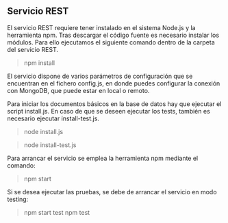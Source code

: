## Servicio REST

El servicio REST requiere tener instalado en el sistema Node.js y la herramienta npm. Tras descargar el código fuente es necesario instalar los módulos. Para ello ejecutamos el siguiente comando dentro de la carpeta del servicio REST.

> npm install

El servicio dispone de varios parámetros de configuración que se encuentran en el fichero config.js, en donde puedes configurar la conexión con MongoDB, que puede estar en local o remoto.

Para iniciar los documentos básicos en la base de datos hay que ejecutar el script install.js. En caso de que se deseen ejecutar los tests, también es necesario ejecutar install-test.js.

> node install.js

> node install-test.js

Para arrancar el servicio se emplea la herramienta npm mediante el comando:

> npm start

Si se desea ejecutar las pruebas, se debe de arrancar el servicio en modo testing:

> npm start test
> npm test

